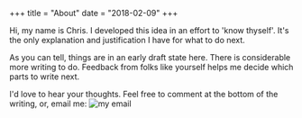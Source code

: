 +++
title = "About"
date = "2018-02-09"
+++

Hi, my name is Chris.  I developed this idea in an effort to 'know thyself'.  It's the only explanation and justification I have for what to do next.

As you can tell, things are in an early draft state here.  There is considerable more writing to do.  Feedback from folks like yourself helps me decide which parts to write next.

I'd love to hear your thoughts.  Feel free to comment at the bottom of the writing, or, email me: ![my email](https://services.nexodyne.com/email/customicon/5FM5dF5uC%2Biw5bnsj9HV/u7nvJhs%3D/000000/ffffff/ffffff/0/image.png)
